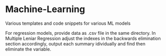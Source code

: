# Machine-Learning
Various templates and code snippets for various ML models

For regression models, provide data as .csv file in the same directory.
In Multiple Leniar Regression adjust the indexes in the backwards elimination section accordingly, output each summary idividually and find then eliminate the variable.
